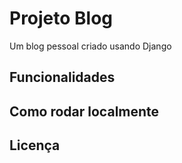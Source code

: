 # Projeto Blog

Um blog pessoal criado usando Django

## Funcionalidades

## Como rodar localmente

## Licença